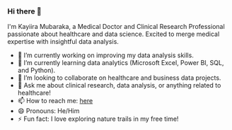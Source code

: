 ### Hi there 👋

I'm Kayiira Mubaraka, a Medical Doctor and Clinical Research Professional passionate about healthcare and data science. Excited to merge medical expertise with insightful data analysis.

- 🔭 I’m currently working on improving my data analysis skills.
- 🌱 I’m currently learning data analytics (Microsoft Excel, Power BI, SQL, and Python).
- 👯 I’m looking to collaborate on healthcare and business data projects.
- 💬 Ask me about clinical research, data analysis, or anything related to healthcare!
- 📫 How to reach me: [here](https://www.linkedin.com/in/kayiira-mubaraka/)
- 😄 Pronouns: He/Him
- ⚡ Fun fact: I love exploring nature trails in my free time!
  
